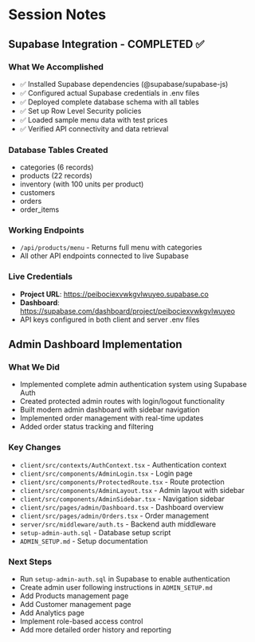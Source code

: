 # Session Notes

## Supabase Integration - COMPLETED ✅

### What We Accomplished
- ✅ Installed Supabase dependencies (@supabase/supabase-js)
- ✅ Configured actual Supabase credentials in .env files
- ✅ Deployed complete database schema with all tables
- ✅ Set up Row Level Security policies
- ✅ Loaded sample menu data with test prices
- ✅ Verified API connectivity and data retrieval

### Database Tables Created
- categories (6 records)
- products (22 records) 
- inventory (with 100 units per product)
- customers
- orders
- order_items

### Working Endpoints
- `/api/products/menu` - Returns full menu with categories
- All other API endpoints connected to live Supabase

### Live Credentials
- **Project URL**: https://peibociexvwkgvlwuyeo.supabase.co
- **Dashboard**: https://supabase.com/dashboard/project/peibociexvwkgvlwuyeo
- API keys configured in both client and server .env files

## Admin Dashboard Implementation

### What We Did
- Implemented complete admin authentication system using Supabase Auth
- Created protected admin routes with login/logout functionality
- Built modern admin dashboard with sidebar navigation
- Implemented order management with real-time updates
- Added order status tracking and filtering

### Key Changes
- `client/src/contexts/AuthContext.tsx` - Authentication context
- `client/src/components/AdminLogin.tsx` - Login page
- `client/src/components/ProtectedRoute.tsx` - Route protection
- `client/src/components/AdminLayout.tsx` - Admin layout with sidebar
- `client/src/components/AdminSidebar.tsx` - Navigation sidebar
- `client/src/pages/admin/Dashboard.tsx` - Dashboard overview
- `client/src/pages/admin/Orders.tsx` - Order management
- `server/src/middleware/auth.ts` - Backend auth middleware
- `setup-admin-auth.sql` - Database setup script
- `ADMIN_SETUP.md` - Setup documentation

### Next Steps
- Run `setup-admin-auth.sql` in Supabase to enable authentication
- Create admin user following instructions in `ADMIN_SETUP.md`
- Add Products management page
- Add Customer management page
- Add Analytics page
- Implement role-based access control
- Add more detailed order history and reporting